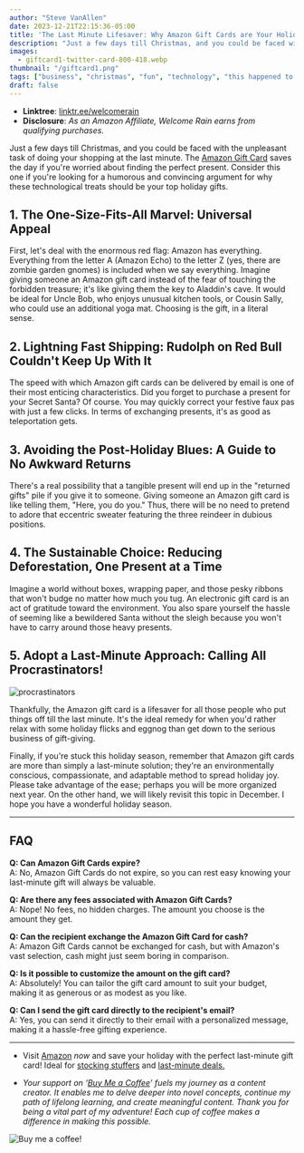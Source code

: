 ```yaml
---
author: "Steve VanAllen"
date: 2023-12-21T22:15:36-05:00
title: 'The Last Minute Lifesaver: Why Amazon Gift Cards are Your Holiday Hero'
description: "Just a few days till Christmas, and you could be faced with the unpleasant task of doing your shopping at the last minute."
images:
  - giftcard1-twitter-card-800-418.webp
thumbnail: "/giftcard1.png"
tags: ["business", "christmas", "fun", "technology", "this happened to me", "wealth"]
draft: false
---
```


- **Linktree**: [linktr.ee/welcomerain](https://linktr.ee/welcomerain)
- **Disclosure**: *As an Amazon Affiliate, Welcome Rain earns from qualifying purchases.*

Just a few days till Christmas, and you could be faced with the unpleasant task of doing your shopping at the last minute. The [Amazon Gift Card](https://www.amazon.com/b?node=2238192011&pd_rd_w=FqTVJ&content-id=amzn1.sym.34adf32e-f750-4f70-b3a6-8f019e8c4ce4%3Aamzn1.sym.34adf32e-f750-4f70-b3a6-8f019e8c4ce4&pf_rd_p=34adf32e-f750-4f70-b3a6-8f019e8c4ce4&pf_rd_r=12Y3WSGANEC910XEEFPV&pd_rd_wg=4IxSM&pd_rd_r=6de2aa97-b0f0-4810-851b-eed20a77916a&qid=1703208222&c_c=-977885523&linkCode=ll2&tag=stevesbookr07-20&linkId=f59dca9848d37ce0a59b707fa7c1afe7&language=en_US&ref_=as_li_ss_tl) saves the day if you're worried about finding the perfect present. Consider this one if you're looking for a humorous and convincing argument for why these technological treats should be your top holiday gifts.

## 1. The One-Size-Fits-All Marvel: Universal Appeal

First, let's deal with the enormous red flag: Amazon has everything. Everything from the letter A (Amazon Echo) to the letter Z (yes, there are zombie garden gnomes) is included when we say everything. Imagine giving someone an Amazon gift card instead of the fear of touching the forbidden treasure; it's like giving them the key to Aladdin's cave. It would be ideal for Uncle Bob, who enjoys unusual kitchen tools, or Cousin Sally, who could use an additional yoga mat. Choosing is the gift, in a literal sense.

## 2. Lightning Fast Shipping: Rudolph on Red Bull Couldn't Keep Up With It

The speed with which Amazon gift cards can be delivered by email is one of their most enticing characteristics. Did you forget to purchase a present for your Secret Santa? Of course. You may quickly correct your festive faux pas with just a few clicks. In terms of exchanging presents, it's as good as teleportation gets.

## 3. Avoiding the Post-Holiday Blues: A Guide to No Awkward Returns

There's a real possibility that a tangible present will end up in the "returned gifts" pile if you give it to someone. Giving someone an Amazon gift card is like telling them, "Here, you do you." Thus, there will be no need to pretend to adore that eccentric sweater featuring the three reindeer in dubious positions.

## 4. The Sustainable Choice: Reducing Deforestation, One Present at a Time

Imagine a world without boxes, wrapping paper, and those pesky ribbons that won't budge no matter how much you tug. An electronic gift card is an act of gratitude toward the environment. You also spare yourself the hassle of seeming like a bewildered Santa without the sleigh because you won't have to carry around those heavy presents.

## 5. Adopt a Last-Minute Approach: Calling All Procrastinators!

![procrastinators](/giftcard2.png)

Thankfully, the Amazon gift card is a lifesaver for all those people who put things off till the last minute. It's the ideal remedy for when you'd rather relax with some holiday flicks and eggnog than get down to the serious business of gift-giving.

Finally, if you're stuck this holiday season, remember that Amazon gift cards are more than simply a last-minute solution; they're an environmentally conscious, compassionate, and adaptable method to spread holiday joy. Please take advantage of the ease; perhaps you will be more organized next year. On the other hand, we will likely revisit this topic in December. I hope you have a wonderful holiday season.

---

## FAQ

**Q: Can Amazon Gift Cards expire?**  
A: No, Amazon Gift Cards do not expire, so you can rest easy knowing your last-minute gift will always be valuable.

**Q: Are there any fees associated with Amazon Gift Cards?**  
A: Nope! No fees, no hidden charges. The amount you choose is the amount they get.

**Q: Can the recipient exchange the Amazon Gift Card for cash?**  
A: Amazon Gift Cards cannot be exchanged for cash, but with Amazon's vast selection, cash might just seem boring in comparison.

**Q: Is it possible to customize the amount on the gift card?**  
A: Absolutely! You can tailor the gift card amount to suit your budget, making it as generous or as modest as you like.

**Q: Can I send the gift card directly to the recipient's email?**  
A: Yes, you can send it directly to their email with a personalized message, making it a hassle-free gifting experience.

---

- Visit [Amazon](https://www.amazon.com/b?node=2238192011&pd_rd_w=FqTVJ&content-id=amzn1.sym.34adf32e-f750-4f70-b3a6-8f019e8c4ce4%3Aamzn1.sym.34adf32e-f750-4f70-b3a6-8f019e8c4ce4&pf_rd_p=34adf32e-f750-4f70-b3a6-8f019e8c4ce4&pf_rd_r=12Y3WSGANEC910XEEFPV&pd_rd_wg=4IxSM&pd_rd_r=6de2aa97-b0f0-4810-851b-eed20a77916a&qid=1703208222&c_c=-977885523&linkCode=ll2&tag=stevesbookr07-20&linkId=f59dca9848d37ce0a59b707fa7c1afe7&language=en_US&ref_=as_li_ss_tl) *now* and save your holiday with the perfect last-minute gift card! Ideal for [stocking stuffers](https://www.amazon.com/gcx/Stocking-stuffers/gfhz/events?categoryId=HOL-Stocking-gifts&scrollState=eyJpdGVtSW5kZXgiOjAsInNjcm9sbE9mZnNldCI6MTE4My41MzEyNX0%3D&sectionManagerState=eyJzZWN0aW9uVHlwZUVuZEluZGV4Ijp7ImFtYWJvdCI6MH19&linkCode=ll2&tag=stevesbookr07-20&linkId=6f5adc26ee306d1d9d3c61a0d9d545e1&language=en_US&ref_=as_li_ss_tl) and [last-minute deals.](https://www.amazon.com/gcx/Holiday-Deals/gfhz/events?categoryId=HOL-Deals&isLimitedTimeOffer=true&scrollState=eyJpdGVtSW5kZXgiOjAsInNjcm9sbE9mZnNldCI6MTE4MS41MzEyNX0%3D&sectionManagerState=eyJzZWN0aW9uVHlwZUVuZEluZGV4Ijp7ImFtYWJvdCI6MH19&linkCode=ll2&tag=stevesbookr07-20&linkId=1dd837ce2cdc016a477adb9875d79f6c&language=en_US&ref_=as_li_ss_tl)

- *Your support on ‘[Buy Me a Coffee](https://wlr.link/buy-me-a-coffee)’ fuels my journey as a content creator. It enables me to delve deeper into novel concepts, continue my path of lifelong learning, and create meaningful content. Thank you for being a vital part of my adventure! Each cup of coffee makes a difference in making this possible.*

![Buy me a coffee!](/coffee.png)